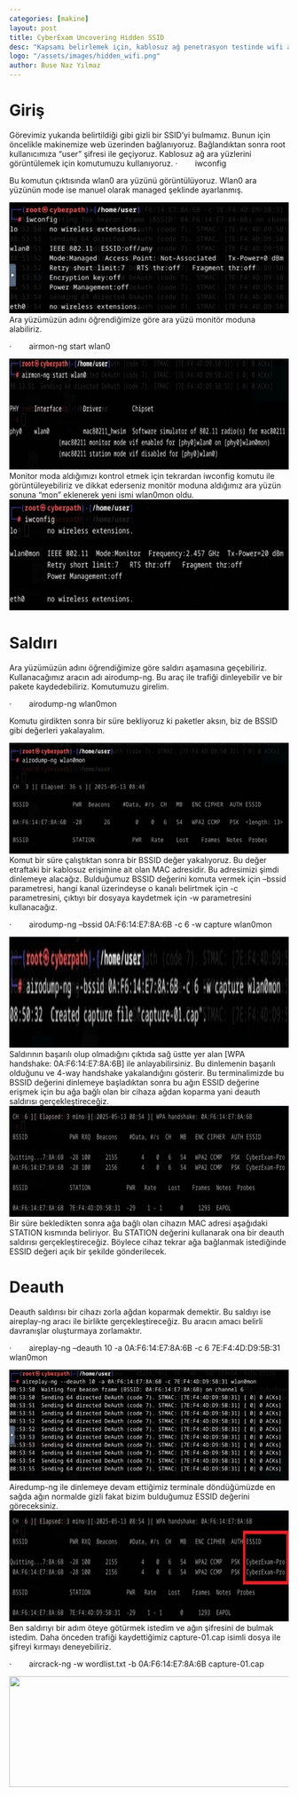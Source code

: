 ```yaml
---
categories: [makine]
layout: post
title: CyberExam Uncovering Hidden SSID 
desc: "Kapsamı belirlemek için, kablosuz ağ penetrasyon testinde wifi ağlarını bulmaya çalışıyorum. Ancak, bazı SSID değerlerinin gizli olduğunu keşfettim. Bu konuda bana yardımcı olabilir misiniz?"
logo: "/assets/images/hidden_wifi.png"
author: Buse Naz Yılmaz
---
```

# Giriş
Görevimiz yukarıda belirtildiği gibi gizli bir SSID’yi bulmamız. Bunun için öncelikle makinemize web üzerinden bağlanıyoruz.  Bağlandıktan sonra root kullanıcımıza “user” şifresi ile geçiyoruz.
Kablosuz ağ ara yüzlerini görüntülemek için komutumuzu kullanıyoruz.
·        iwconfig

Bu komutun çıktısında wlan0 ara yüzünü görüntülüyoruz. Wlan0 ara yüzünün mode ise manuel olarak managed şeklinde ayarlanmış.

<div style="text-align: center;">
  <img src="./assets/images/cyberexam_unhidden/iwconfig.webp" width="600" height="200">
</div>
Ara yüzümüzün adını öğrendiğimize göre ara yüzü monitör moduna alabiliriz.

·        airmon-ng start wlan0
<div style="text-align: center;">
  <img src="./assets/images/cyberexam_unhidden/airmon.webp" width="600" height="200">
</div>
Monitor moda aldığımızı kontrol etmek için tekrardan iwconfig komutu ile görüntüleyebiliriz ve dikkat ederseniz monitör moduna aldığımız ara yüzün sonuna “mon” eklenerek yeni ismi wlan0mon oldu.
<div style="text-align: center;">
  <img src="./assets/images/cyberexam_unhidden/iw2.webp" width="600" height="200">
</div>

# Saldırı
Ara yüzümüzün adını öğrendiğimize göre saldırı aşamasına geçebiliriz. Kullanacağımız aracın adı airodump-ng. Bu araç ile trafiği dinleyebilir ve bir pakete kaydedebiliriz. Komutumuzu girelim.

·        airodump-ng wlan0mon

Komutu girdikten sonra bir süre bekliyoruz ki paketler aksın, biz de BSSID gibi değerleri yakalayalım.
<div style="text-align: center;">
  <img src="./assets/images/cyberexam_unhidden/air2.webp" width="600" height="200">
</div>
Komut bir süre çalıştıktan sonra bir BSSID değer yakalıyoruz. Bu değer etraftaki bir kablosuz erişimine ait olan MAC adresidir. Bu adresimizi şimdi dinlemeye alacağız. Bulduğumuz BSSID değerini komuta vermek için –bssid parametresi, hangi kanal üzerindeyse o kanalı belirtmek için -c parametresini, çıktıyı bir dosyaya kaydetmek için -w parametresini kullanacağız.

·        airodump-ng –bssid 0A:F6:14:E7:8A:6B -c 6 -w capture wlan0mon
<div style="text-align: center;">
  <img src="./assets/images/cyberexam_unhidden/airodump.webp" width="600" height="200">
</div>
Saldırının başarılı olup olmadığını çıktıda sağ üstte yer alan [WPA handshake: 0A:F6:14:E7:8A:6B] ile anlayabilirsiniz. Bu dinlemenin başarılı olduğunu ve 4-way handshake yakalandığını gösterir. Bu terminalimizde bu BSSID değerini dinlemeye başladıktan sonra bu ağın ESSID değerine erişmek için bu ağa bağlı olan bir cihaza ağdan koparma yani deauth saldırısı gerçekleştireceğiz. 
<div style="text-align: center;">
  <img src="./assets/images/cyberexam_unhidden/wpa_handshake.webp" width="600" height="200">
</div>
Bir süre bekledikten sonra ağa bağlı olan cihazın MAC adresi aşağıdaki STATION kısmında beliriyor. Bu STATION değerini kullanarak ona bir deauth saldırısı gerçekleştireceğiz. Böylece cihaz tekrar ağa bağlanmak istediğinde ESSID değeri açık bir şekilde gönderilecek. 

# Deauth
Deauth saldırısı bir cihazı zorla ağdan koparmak demektir. Bu saldıyı ise aireplay-ng aracı ile birlikte gerçekleştireceğiz. Bu aracın amacı belirli davranışlar oluşturmaya zorlamaktır.

·        aireplay-ng –deauth 10 -a 0A:F6:14:E7:8A:6B -c 6 7E:F4:4D:D9:5B:31 wlan0mon
<div style="text-align: center;">
  <img src="./assets/images/cyberexam_unhidden/aireplay.webp" width="600" height="200">
</div>
Airedump-ng ile dinlemeye devam ettiğimiz terminale döndüğümüzde en sağda ağın normalde gizli fakat bizim bulduğumuz ESSID değerini göreceksiniz. 
<div style="text-align: center;">
  <img src="./assets/images/cyberexam_unhidden/cyberexa.webp" width="600" height="200">
</div>
Ben saldırıyı bir adım öteye götürmek istedim ve ağın şifresini de bulmak istedim. Daha önceden trafiği kaydettiğimiz capture-01.cap isimli dosya ile şifreyi kırmayı deneyebiliriz.

·        aircrack-ng -w wordlist.txt -b 0A:F6:14:E7:8A:6B capture-01.cap
<div style="text-align: center;">
  <img src="./assets/images/cyberexam_unhidden/şifre.webp" width="600" height="200">
</div>
